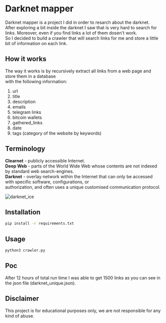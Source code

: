 # Darknet mapper

Darknet mapper is a project I did in order to resarch about the darknet.<br />
After exploring a bit inside the darknet I saw that is very hard to search for<br />
links. Moreover, even if you find links a lot of them dosen't work.<br />
So I decided to build a crawler that will search links for me and store a little bit of information on each link.<br />

## How it works

The way it works is by recursively extract all links from a web page and store them in a database<br />
with the following information:<br />

1. url<br />
2. title<br />
3. description<br />
4. emails<br />
5. telegram links<br />
6. bitcoin wallets<br />
7. gathered_links<br />
8. date<br />
9. tags (category of the website by keywords)<br />

## Terminology

**Clearnet** - publicly accessible Internet.<br />
**Deep Web** - parts of the World Wide Web whose contents are not indexed by standard web search-engines.<br />
**Darknet** - overlay network within the Internet that can only be accessed with specific software, configurations, or <br />authorization, and often uses a unique customised communication protocol.

![darknet_ice](https://user-images.githubusercontent.com/58078857/79280206-7168d780-7eb8-11ea-90f9-16205992a004.png)

## Installation

```bash
pip install -r requirements.txt
```

## Usage

```bash
python3 crawler.py
```

## Poc

After 12 hours of total run time I was able to get 1500 links as you can see in the json file (darknet_unique.json).

## Disclaimer

This project is for educational purposes only, we are not responsible for any kind of abuse.